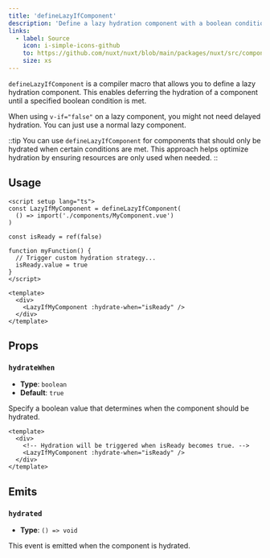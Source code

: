```yaml
---
title: 'defineLazyIfComponent'
description: 'Define a lazy hydration component with a boolean condition.'
links:
  - label: Source
    icon: i-simple-icons-github
    to: https://github.com/nuxt/nuxt/blob/main/packages/nuxt/src/components/plugins/lazy-hydration-macro-transform.ts
    size: xs
---
```


`defineLazyIfComponent` is a compiler macro that allows you to define a lazy hydration component. This enables deferring the hydration of a component until a specified boolean condition is met.

When using `v-if="false"` on a lazy component, you might not need delayed hydration. You can just use a normal lazy component.

::tip
You can use `defineLazyIfComponent` for components that should only be hydrated when certain conditions are met. This approach helps optimize hydration by ensuring resources are only used when needed.
::

## Usage

```vue
<script setup lang="ts">
const LazyIfMyComponent = defineLazyIfComponent(
  () => import('./components/MyComponent.vue')
)

const isReady = ref(false)

function myFunction() {
  // Trigger custom hydration strategy...
  isReady.value = true
}
</script>

<template>
  <div>
    <LazyIfMyComponent :hydrate-when="isReady" />
  </div>
</template>
```

## Props

### `hydrateWhen`

- **Type**: `boolean`
- **Default**: `true`

Specify a boolean value that determines when the component should be hydrated.

```vue
<template>
  <div>
    <!-- Hydration will be triggered when isReady becomes true. -->
    <LazyIfMyComponent :hydrate-when="isReady" />
  </div>
</template>
```

## Emits

### `hydrated`

- **Type**: `() => void`

This event is emitted when the component is hydrated.
